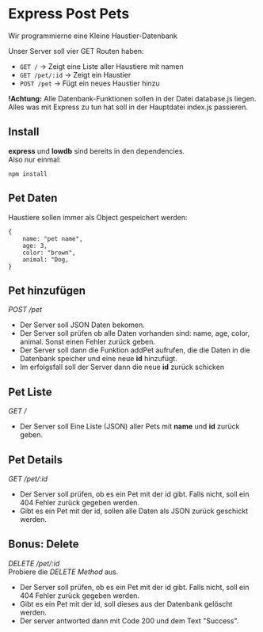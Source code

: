# Express Post Pets

Wir programmierne eine Kleine Haustier-Datenbank  

Unser Server soll vier GET Routen haben:
* `GET /` -> Zeigt eine Liste aller Haustiere mit namen
* `GET /pet/:id` -> Zeigt ein Haustier
* `POST /pet` -> Fügt ein neues Haustier hinzu

**!Achtung:** Alle Datenbank-Funktionen sollen in der Datei database.js liegen. Alles was mit Express zu tun hat soll in der Hauptdatei index.js passieren.

## Install
**express** und **lowdb** sind bereits in den dependencies.  
Also nur einmal:
```
npm install
```


## Pet Daten
Haustiere sollen immer als Object gespeichert werden: 

```
{
    name: "pet name",
    age: 3,
    color: "brown",
    animal: "Dog,
}
```

## Pet hinzufügen
*POST /pet*
* Der Server soll JSON Daten bekomen.
* Der Server soll prüfen ob alle Daten vorhanden sind: name, age, color, animal. Sonst einen Fehler zurück geben.
* Der Server soll dann die Funktion addPet aufrufen, die die Daten in die Datenbank speicher und eine neue **id** hinzufügt.
* Im erfolgsfall soll der Server dann die neue **id** zurück schicken

## Pet Liste
*GET /*
* Der Server soll Eine Liste (JSON) aller Pets mit **name** und **id** zurück geben.

## Pet Details
*GET /pet/:id*
* Der Server soll prüfen, ob es ein Pet mit der id gibt. Falls nicht, soll ein 404 Fehler zurück gegeben werden.
* Gibt es ein Pet mit der id, sollen alle Daten als JSON zurück geschickt werden.

## Bonus: Delete
*DELETE /pet/:id*  
Probiere die *DELETE Method* aus.
* Der Server soll prüfen, ob es ein Pet mit der id gibt. Falls nicht, soll ein 404 Fehler zurück gegeben werden.
* Gibt es ein Pet mit der id, soll dieses aus der Datenbank gelöscht werden.
* Der server antworted dann mit Code 200 und dem Text "Success".